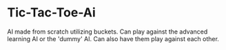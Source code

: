 # Tic-Tac-Toe-Ai
AI made from scratch utilizing buckets. Can play against the advanced learning AI or the 'dummy' AI. Can also have them play against each other. 
